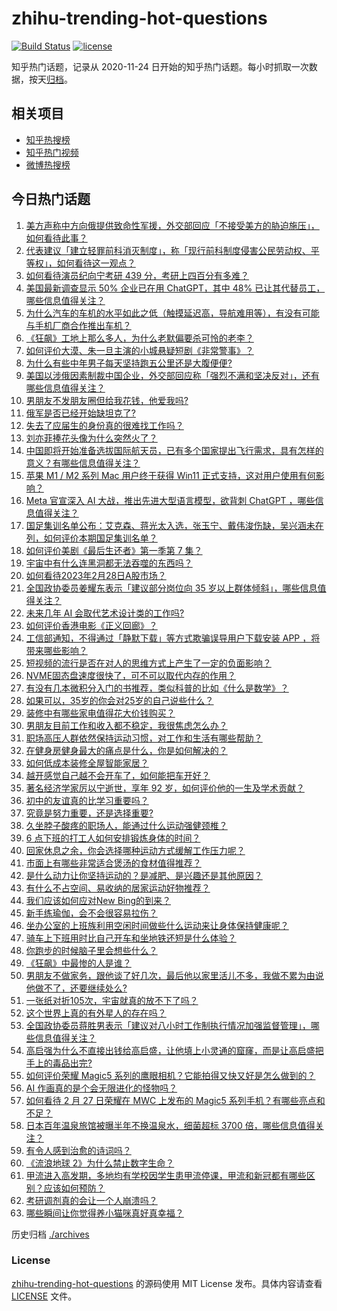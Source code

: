 # zhihu-trending-hot-questions

[![Build Status](https://github.com/justjavac/zhihu-trending-hot-questions/workflows/ci/badge.svg?branch=master)](https://github.com/justjavac/zhihu-trending-hot-questions/actions)
[![license](https://img.shields.io/github/license/justjavac/zhihu-trending-hot-questions)](https://github.com/justjavac/zhihu-trending-hot-questions/blob/master/LICENSE)

知乎热门话题，记录从 2020-11-24
日开始的知乎热门话题。每小时抓取一次数据，按天[归档](./archives)。

## 相关项目

- [知乎热搜榜](https://github.com/justjavac/zhihu-trending-top-search)
- [知乎热门视频](https://github.com/justjavac/zhihu-trending-hot-video)
- [微博热搜榜](https://github.com/justjavac/weibo-trending-hot-search)

## 今日热门话题

<!-- BEGIN -->
<!-- 最后更新时间 Tue Feb 28 2023 04:06:04 GMT+0800 (China Standard Time) -->

1. [美方声称中方向俄提供致命性军援，外交部回应「不接受美方的胁迫施压」，如何看待此事？](https://www.zhihu.com/question/586509470)
1. [代表建议「建立轻罪前科消灭制度」，称「现行前科制度侵害公民劳动权、平等权」，如何看待这一观点？](https://www.zhihu.com/question/586479510)
1. [如何看待演员纪向宁考研 439 分，考研上四百分有多难？](https://www.zhihu.com/question/585661658)
1. [美国最新调查显示 50% 企业已在用 ChatGPT，其中 48% 已让其代替员工，哪些信息值得关注？](https://www.zhihu.com/question/586508762)
1. [为什么汽车的车机的水平如此之低（触摸延迟高，导航难用等），有没有可能与手机厂商合作推出车机？](https://www.zhihu.com/question/287282417)
1. [《狂飙》工地上那么多人，为什么老默偏要杀可怜的老李？](https://www.zhihu.com/question/581727017)
1. [如何评价大漠、朱一旦主演的小城悬疑短剧《非常警事》？](https://www.zhihu.com/question/586338954)
1. [为什么有些中年男子每天坚持跑五公里还是大腹便便?](https://www.zhihu.com/question/457131875)
1. [美国以涉俄因素制裁中国企业，外交部回应称「强烈不满和坚决反对」，还有哪些信息值得关注？](https://www.zhihu.com/question/586506457)
1. [男朋友不发朋友圈但给我花钱，他爱我吗?](https://www.zhihu.com/question/585235996)
1. [俄军是否已经开始缺坦克了?](https://www.zhihu.com/question/574730416)
1. [失去了应届生的身份真的很难找工作吗？](https://www.zhihu.com/question/556648354)
1. [刘亦菲捧花头像为什么突然火了？](https://www.zhihu.com/question/585431394)
1. [中国即将开始准备选拔国际航天员，已有多个国家提出飞行需求，具有怎样的意义？有哪些信息值得关注？](https://www.zhihu.com/question/586362225)
1. [苹果 M1 / M2 系列 Mac 用户终于获得 Win11 正式支持，这对用户使用有何影响？](https://www.zhihu.com/question/584560425)
1. [Meta 官宣深入 AI 大战，推出先进大型语言模型，欲背刺 ChatGPT ，哪些信息值得关注？](https://www.zhihu.com/question/586155875)
1. [国足集训名单公布：艾克森、蒋光太入选，张玉宁、戴伟浚伤缺，吴兴涵未在列，如何评价本期国足集训名单？](https://www.zhihu.com/question/586547386)
1. [如何评价美剧《最后生还者》第一季第 7 集？](https://www.zhihu.com/question/586464813)
1. [宇宙中有什么连黑洞都无法吞噬的东西吗？](https://www.zhihu.com/question/585761926)
1. [如何看待2023年2月28日A股市场？](https://www.zhihu.com/question/586574903)
1. [全国政协委员姜耀东表示「建议部分岗位向 35 岁以上群体倾斜」，哪些信息值得关注？](https://www.zhihu.com/question/586538029)
1. [未来几年 AI 会取代艺术设计类的工作吗?](https://www.zhihu.com/question/583691915)
1. [如何评价香港电影《正义回廊》？](https://www.zhihu.com/question/571587416)
1. [工信部通知，不得通过「静默下载」等方式欺骗误导用户下载安装 APP ，将带来哪些影响？](https://www.zhihu.com/question/586473551)
1. [短视频的流行是否在对人的思维方式上产生了一定的负面影响？](https://www.zhihu.com/question/577722862)
1. [NVME固态盘速度很快了，可不可以取代内存的作用？](https://www.zhihu.com/question/488798687)
1. [有没有几本微积分入门的书推荐，类似科普的比如《什么是数学》？](https://www.zhihu.com/question/21637926)
1. [如果可以，35岁的你会对25岁的自己说些什么？](https://www.zhihu.com/question/508559232)
1. [装修中有哪些家电值得花大价钱购买？](https://www.zhihu.com/question/585163658)
1. [男朋友目前工作和收入都不稳定，我很焦虑怎么办？](https://www.zhihu.com/question/585263032)
1. [职场高压人群依然保持运动习惯，对工作和生活有哪些帮助？](https://www.zhihu.com/question/584673220)
1. [在健身房健身最大的痛点是什么，你是如何解决的？](https://www.zhihu.com/question/584673203)
1. [如何低成本装修全屋智能家居？](https://www.zhihu.com/question/585164142)
1. [越开感觉自己越不会开车了，如何能把车开好？](https://www.zhihu.com/question/585669603)
1. [著名经济学家厉以宁逝世，享年 92 岁，如何评价他的一生及学术贡献？](https://www.zhihu.com/question/586599552)
1. [初中的友谊真的比学习重要吗？](https://www.zhihu.com/question/586259427)
1. [究竟是努力重要，还是选择重要?](https://www.zhihu.com/question/586452816)
1. [久坐脖子酸疼的职场人，能通过什么运动强健颈椎？](https://www.zhihu.com/question/585117348)
1. [6 点下班的打工人如何安排锻炼身体的时间？](https://www.zhihu.com/question/585058913)
1. [回家休息之余，你会选择哪种运动方式缓解工作压力呢？](https://www.zhihu.com/question/585895176)
1. [市面上有哪些非常适合煲汤的食材值得推荐？](https://www.zhihu.com/question/585496568)
1. [是什么动力让你坚持运动的？是减肥、是兴趣还是其他原因？](https://www.zhihu.com/question/585917160)
1. [有什么不占空间、易收纳的居家运动好物推荐？](https://www.zhihu.com/question/585260012)
1. [我们应该如何应对New Bing的到来？](https://www.zhihu.com/question/584065414)
1. [新手练瑜伽，会不会很容易拉伤？](https://www.zhihu.com/question/585259872)
1. [坐办公室的上班族利用空闲时间做些什么运动来让身体保持健康呢？](https://www.zhihu.com/question/585423008)
1. [骑车上下班用时比自己开车和坐地铁还短是什么体验？](https://www.zhihu.com/question/584673172)
1. [你跑步的时候脑子里会想些什么？](https://www.zhihu.com/question/585251660)
1. [《狂飙》中最惨的人是谁？](https://www.zhihu.com/question/586380821)
1. [男朋友不做家务，跟他谈了好几次，最后他以家里活儿不多，我做不累为由说他做不了，还要继续处么?](https://www.zhihu.com/question/585933734)
1. [一张纸对折105次，宇宙就真的放不下了吗？](https://www.zhihu.com/question/428831824)
1. [这个世界上真的有外星人的存在吗？](https://www.zhihu.com/question/337871081)
1. [全国政协委员蒋胜男表示「建议对八小时工作制执行情况加强监督管理」，哪些信息值得关注？](https://www.zhihu.com/question/586455059)
1. [高启强为什么不直接出钱给高启盛，让他填上小灵通的窟窿，而是让高启盛把手上的毒品出完?](https://www.zhihu.com/question/582590428)
1. [如何评价荣耀 Magic5 系列的鹰眼相机？它能拍得又快又好是怎么做到的？](https://www.zhihu.com/question/586594670)
1. [AI 作画真的是个会无限进化的怪物吗？](https://www.zhihu.com/question/558398027)
1. [如何看待 2 月 27 日荣耀在 MWC 上发布的 Magic5 系列手机？有哪些亮点和不足？](https://www.zhihu.com/question/586590484)
1. [日本百年温泉旅馆被曝半年不换温泉水，细菌超标 3700 倍，哪些信息值得关注？](https://www.zhihu.com/question/586332654)
1. [有令人感到治愈的诗词吗？](https://www.zhihu.com/question/584986252)
1. [《流浪地球 2》为什么禁止数字生命？](https://www.zhihu.com/question/572471527)
1. [甲流进入高发期，多地均有学校因学生患甲流停课，甲流和新冠都有哪些区别？应该如何预防？](https://www.zhihu.com/question/586381009)
1. [考研调剂真的会让一个人崩溃吗？](https://www.zhihu.com/question/585115518)
1. [哪些瞬间让你觉得养小猫咪真好真幸福？](https://www.zhihu.com/question/579040399)

<!-- END -->

历史归档 [./archives](./archives)

### License

[zhihu-trending-hot-questions](https://github.com/justjavac/zhihu-trending-hot-questions)
的源码使用 MIT License 发布。具体内容请查看 [LICENSE](./LICENSE) 文件。
